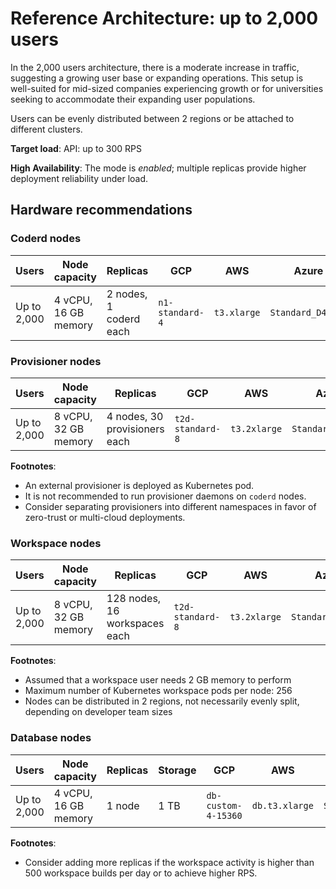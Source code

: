 # Reference Architecture: up to 2,000 users

In the 2,000 users architecture, there is a moderate increase in traffic,
suggesting a growing user base or expanding operations. This setup is
well-suited for mid-sized companies experiencing growth or for universities
seeking to accommodate their expanding user populations.

Users can be evenly distributed between 2 regions or be attached to different
clusters.

**Target load**: API: up to 300 RPS

**High Availability**: The mode is _enabled_; multiple replicas provide higher
deployment reliability under load.

## Hardware recommendations

### Coderd nodes

| Users       | Node capacity        | Replicas               | GCP             | AWS         | Azure             |
|-------------|----------------------|------------------------|-----------------|-------------|-------------------|
| Up to 2,000 | 4 vCPU, 16 GB memory | 2 nodes, 1 coderd each | `n1-standard-4` | `t3.xlarge` | `Standard_D4s_v3` |

### Provisioner nodes

| Users       | Node capacity        | Replicas                      | GCP              | AWS          | Azure             |
|-------------|----------------------|-------------------------------|------------------|--------------|-------------------|
| Up to 2,000 | 8 vCPU, 32 GB memory | 4 nodes, 30 provisioners each | `t2d-standard-8` | `t3.2xlarge` | `Standard_D8s_v3` |

**Footnotes**:

- An external provisioner is deployed as Kubernetes pod.
- It is not recommended to run provisioner daemons on `coderd` nodes.
- Consider separating provisioners into different namespaces in favor of
  zero-trust or multi-cloud deployments.

### Workspace nodes

| Users       | Node capacity        | Replicas                      | GCP              | AWS          | Azure             |
|-------------|----------------------|-------------------------------|------------------|--------------|-------------------|
| Up to 2,000 | 8 vCPU, 32 GB memory | 128 nodes, 16 workspaces each | `t2d-standard-8` | `t3.2xlarge` | `Standard_D8s_v3` |

**Footnotes**:

- Assumed that a workspace user needs 2 GB memory to perform
- Maximum number of Kubernetes workspace pods per node: 256
- Nodes can be distributed in 2 regions, not necessarily evenly split, depending
  on developer team sizes

### Database nodes

| Users       | Node capacity        | Replicas | Storage | GCP                 | AWS            | Azure             |
|-------------|----------------------|----------|---------|---------------------|----------------|-------------------|
| Up to 2,000 | 4 vCPU, 16 GB memory | 1 node   | 1 TB    | `db-custom-4-15360` | `db.t3.xlarge` | `Standard_D4s_v3` |

**Footnotes**:

- Consider adding more replicas if the workspace activity is higher than 500
  workspace builds per day or to achieve higher RPS.
